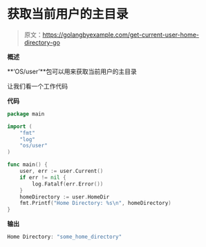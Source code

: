 # 获取当前用户的主目录

> 原文：<https://golangbyexample.com/get-current-user-home-directory-go>

**概述**

**‘OS/user’**包可以用来获取当前用户的主目录

让我们看一个工作代码

**代码**

```go
package main

import (
    "fmt"
    "log"
    "os/user"
)

func main() {
    user, err := user.Current()
    if err != nil {
        log.Fatalf(err.Error())
    }
    homeDirectory := user.HomeDir
    fmt.Printf("Home Directory: %s\n", homeDirectory)
}
```

**输出**

```go
Home Directory: "some_home_directory"
```